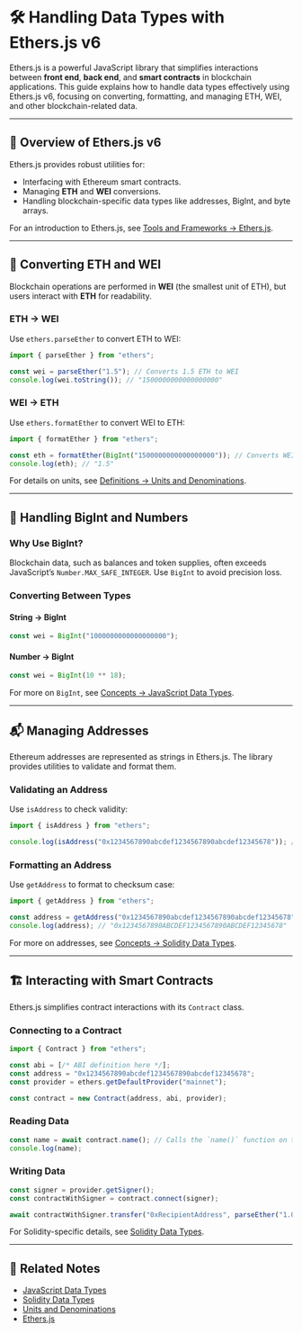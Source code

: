 
# 🛠️ Handling Data Types with Ethers.js v6

Ethers.js is a powerful JavaScript library that simplifies interactions between **front end**, **back end**, and **smart contracts** in blockchain applications. This guide explains how to handle data types effectively using Ethers.js v6, focusing on converting, formatting, and managing ETH, WEI, and other blockchain-related data.

---

## 📜 Overview of Ethers.js v6

Ethers.js provides robust utilities for:
- Interfacing with Ethereum smart contracts.
- Managing **ETH** and **WEI** conversions.
- Handling blockchain-specific data types like addresses, BigInt, and byte arrays.

For an introduction to Ethers.js, see [Tools and Frameworks → Ethers.js](../Tools/Ethers.js.md).

---

## 💱 Converting ETH and WEI

Blockchain operations are performed in **WEI** (the smallest unit of ETH), but users interact with **ETH** for readability.

### **ETH → WEI**
Use `ethers.parseEther` to convert ETH to WEI:
```javascript
import { parseEther } from "ethers";

const wei = parseEther("1.5"); // Converts 1.5 ETH to WEI
console.log(wei.toString()); // "1500000000000000000"
```

### **WEI → ETH**
Use `ethers.formatEther` to convert WEI to ETH:
```javascript
import { formatEther } from "ethers";

const eth = formatEther(BigInt("1500000000000000000")); // Converts WEI to 1.5 ETH
console.log(eth); // "1.5"
```

For details on units, see [Definitions → Units and Denominations](../Definitions/Units%20and%20Denominations.md).

---

## 🔢 Handling BigInt and Numbers

### **Why Use BigInt?**
Blockchain data, such as balances and token supplies, often exceeds JavaScript’s `Number.MAX_SAFE_INTEGER`. Use `BigInt` to avoid precision loss.

### **Converting Between Types**
#### String → BigInt
```javascript
const wei = BigInt("1000000000000000000");
```

#### Number → BigInt
```javascript
const wei = BigInt(10 ** 18);
```

For more on `BigInt`, see [Concepts → JavaScript Data Types](../Concepts/JavaScript%20Data%20Types.md).

---

## 📬 Managing Addresses

Ethereum addresses are represented as strings in Ethers.js. The library provides utilities to validate and format them.

### **Validating an Address**
Use `isAddress` to check validity:
```javascript
import { isAddress } from "ethers";

console.log(isAddress("0x1234567890abcdef1234567890abcdef12345678")); // true
```

### **Formatting an Address**
Use `getAddress` to format to checksum case:
```javascript
import { getAddress } from "ethers";

const address = getAddress("0x1234567890abcdef1234567890abcdef12345678");
console.log(address); // "0x1234567890ABCDEF1234567890ABCDEF12345678"
```

For more on addresses, see [Concepts → Solidity Data Types](../Concepts/Solidity%20Data%20Types.md#address).

---

## 🏗️ Interacting with Smart Contracts

Ethers.js simplifies contract interactions with its `Contract` class.

### **Connecting to a Contract**
```javascript
import { Contract } from "ethers";

const abi = [/* ABI definition here */];
const address = "0x1234567890abcdef1234567890abcdef12345678";
const provider = ethers.getDefaultProvider("mainnet");

const contract = new Contract(address, abi, provider);
```

### **Reading Data**
```javascript
const name = await contract.name(); // Calls the `name()` function on the contract
console.log(name);
```

### **Writing Data**
```javascript
const signer = provider.getSigner();
const contractWithSigner = contract.connect(signer);

await contractWithSigner.transfer("0xRecipientAddress", parseEther("1.0")); // Send 1 ETH
```

For Solidity-specific details, see [Solidity Data Types](../Concepts/Solidity%20Data%20Types.md).

---

## 🔗 Related Notes
- [JavaScript Data Types](../Concepts/JavaScript%20Data%20Types.md)
- [Solidity Data Types](../Concepts/Solidity%20Data%20Types.md)
- [Units and Denominations](../Definitions/Units%20and%20Denominations.md)
- [Ethers.js](../Tools/Ethers.js.md)
